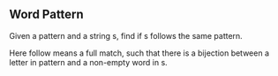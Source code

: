 ## Word Pattern
Given a pattern and a string s, find if s follows the same pattern.

Here follow means a full match, such that there is a bijection between a letter in pattern and a non-empty word in s.